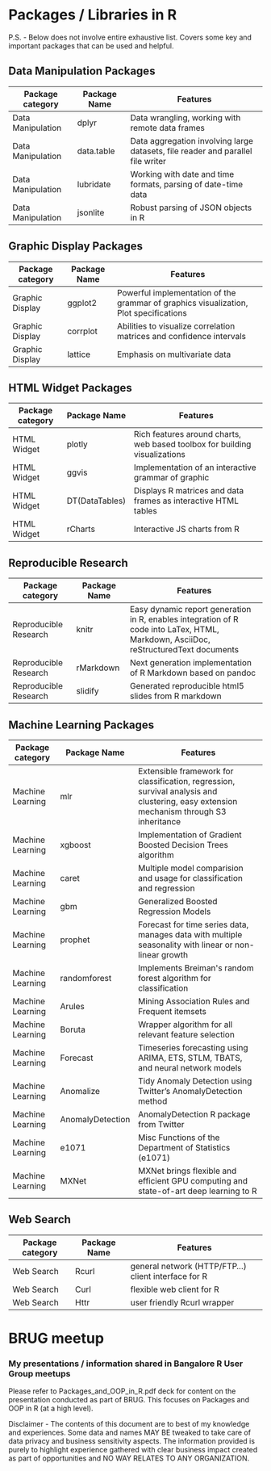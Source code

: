 
# Packages / Libraries in R
P.S. - Below does not involve entire exhaustive list. Covers some key and important packages that can be used and helpful.

## Data Manipulation Packages

Package category|Package Name|Features
----------------------|---------------------|-------------------------
Data Manipulation|dplyr|Data wrangling, working with remote data frames
Data Manipulation|data.table|Data aggregation involving large datasets, file reader and parallel file writer
Data Manipulation|lubridate|Working with date and time formats, parsing of date-time data
Data Manipulation|jsonlite|Robust parsing of JSON objects in R

## Graphic Display Packages

Package category|Package Name|Features
----------------------|---------------------|-------------------------
Graphic Display|ggplot2|Powerful implementation of the grammar of graphics visualization, Plot specifications
Graphic Display|corrplot|Abilities to visualize correlation matrices and confidence intervals
Graphic Display|lattice|Emphasis on multivariate data


## HTML Widget Packages

Package category|Package Name|Features
----------------------|---------------------|-------------------------
HTML Widget|plotly|Rich features around charts, web based toolbox for building visualizations
HTML Widget|ggvis|Implementation of an interactive grammar of graphic
HTML Widget|DT(DataTables)|Displays R matrices and data frames as interactive HTML tables
HTML Widget|rCharts|Interactive JS charts from R

## Reproducible Research

Package category|Package Name|Features
----------------------|---------------------|-------------------------
Reproducible Research|knitr|Easy dynamic report generation in R, enables integration of R code into LaTex, HTML, Markdown, AsciiDoc, reStructuredText documents
Reproducible Research|rMarkdown|Next generation implementation of R Markdown based on pandoc
Reproducible Research|slidify|Generated reproducible html5 slides from R markdown

## Machine Learning Packages
Package category|Package Name|Features
----------------------|---------------------|-------------------------
Machine Learning|mlr|Extensible framework for classification, regression, survival analysis and clustering, easy extension mechanism through S3 inheritance
Machine Learning|xgboost|Implementation of Gradient Boosted Decision Trees algorithm
Machine Learning|caret|Multiple model comparision and usage for classification and regression
Machine Learning|gbm|Generalized Boosted Regression Models
Machine Learning|prophet|Forecast for time series data, manages data with multiple seasonality with linear or non-linear growth
Machine Learning|randomforest|Implements Breiman's random forest algorithm for classification
Machine Learning|Arules|Mining Association Rules and Frequent itemsets
Machine Learning|Boruta|Wrapper algorithm for all relevant feature selection
Machine Learning|Forecast|Timeseries forecasting using ARIMA, ETS, STLM, TBATS, and neural network models
Machine Learning|Anomalize|Tidy Anomaly Detection using Twitter’s AnomalyDetection method
Machine Learning|AnomalyDetection|AnomalyDetection R package from Twitter
Machine Learning|e1071|Misc Functions of the Department of Statistics (e1071)
Machine Learning|MXNet|MXNet brings flexible and efficient GPU computing and state-of-art deep learning to R

## Web Search
Package category|Package Name|Features
----------------------|---------------------|-------------------------
Web Search|Rcurl|general network (HTTP/FTP…) client interface for R
Web Search|Curl|flexible web client for R
Web Search|Httr|user friendly Rcurl wrapper

# BRUG meetup
### My presentations / information shared in Bangalore R User Group meetups

Please refer to Packages_and_OOP_in_R.pdf deck for content on the presentation conducted as part of BRUG. This focuses on Packages and OOP in R (at a high level).

Disclaimer - 
The contents of this document are to best of my knowledge and experiences. Some data and names MAY BE tweaked to take care of data privacy and business sensitivity aspects. The information provided is purely to highlight experience gathered with clear business impact created as part of opportunities and NO WAY RELATES TO ANY ORGANIZATION.
